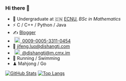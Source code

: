 ### Hi there 👋

- 🍻 Undergraduate at 🇨🇳 [ECNU](https://www.ecnu.edu.cn), _BSc in Mathematics_
- ⚡ C / C++ / Python / Java
- ✍️&nbsp;[Blogger](https://blog.dishangti.com/)
- &nbsp;<img alt="ORCID logo" src="https://info.orcid.org/wp-content/uploads/2019/11/orcid_16x16.png" width="18" height="18" /><a href="https://orcid.org/0009-0005-3311-0454">&nbsp;&nbsp;0009-0005-3311-0454</a>
- 📨 <a href="mailto:jifeng.luo@dishangti.com">jifeng.luo@dishangti.com</a>
- &nbsp;<img alt="Mastodon logo" src="https://joinmastodon.org/logos/logo-purple.svg" width="18" height="18" /><a href="https://mastodon.social/@dishangti">&nbsp;&nbsp;@dishangti@m.cmx.im</a>
- 🏃 Running / Swimming
- ♟ Mahjong / Go

[![GitHub Stats](https://github-readme-stats.vercel.app/api?username=dishangti&show_icons=true&theme=tokyonight)]() [![Top Langs](https://github-readme-stats.vercel.app/api/top-langs/?username=dishangti&layout=compact&theme=tokyonight)](https://github.com/dishangti/github-readme-stats)
